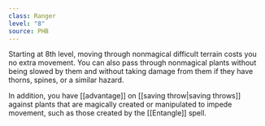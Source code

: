 ```yaml
---
class: Ranger
level: "8"
source: PHB
---
```


Starting at 8th level, moving through nonmagical difficult terrain costs you no extra movement. You can also pass through nonmagical plants without being slowed by them and without taking damage from them if they have thorns, spines, or a similar hazard.

In addition, you have [[advantage]] on [[saving throw|saving throws]] against plants that are magically created or manipulated to impede movement, such as those created by the [[Entangle]] spell.
